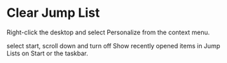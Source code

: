 # Clear Jump List

Right-click the desktop and select Personalize from the context menu.

select start, scroll down and turn off Show recently opened items in Jump Lists on Start or the taskbar.
